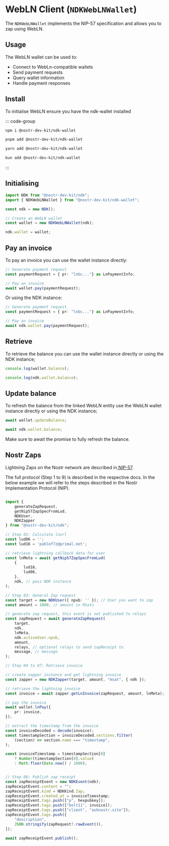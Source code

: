 # WebLN Client (`NDKWebLNWallet`)

The `NDKWebLNWallet` implements the NIP-57 specification and allows you to zap using WebLN.

## Usage

The WebLN wallet can be used to:

- Connect to WebLn-compatible wallets
- Send payment requests
- Query wallet information
- Handle payment responses

## Install

To initialise WebLN ensure you have the ndk-wallet installed

::: code-group

```sh [npm]
npm i @nostr-dev-kit/ndk-wallet
```

```sh [pnpm]
pnpm add @nostr-dev-kit/ndk-wallet
```

```sh [yarn]
yarn add @nostr-dev-kit/ndk-wallet
```

```sh [bun]
bun add @nostr-dev-kit/ndk-wallet
```
:::

## Initialising


```typescript
import NDK from "@nostr-dev-kit/ndk";
import { NDKWebLNWallet } from "@nostr-dev-kit/ndk-wallet";

const ndk = new NDK();

// Create an WebLN wallet
const wallet = new NDKWebLNWallet(ndk);

ndk.wallet = wallet;
```

## Pay an invoice

To pay an invoice you can use the wallet instance directly:

```typescript
// Generate payment request
const paymentRequest = { pr: "lnbc..."} as LnPaymentInfo;

// Pay an invoice
await wallet.pay(paymentRequest);
```

Or using the NDK instance:

```typescript
// Generate payment request
const paymentRequest = { pr: "lnbc..."} as LnPaymentInfo;

// Pay an invoice
await ndk.wallet.pay(paymentRequest);
```

## Retrieve

To retrieve the balance you can use the wallet instance directly or using the NDK instance;

```typescript
console.log(wallet.balance);

console.log(ndk.wallet.balance);
```

## Update balance

To refresh the balance from the linked WebLN entity use the WebLN wallet instance directly or using the NDK instance;

```typescript
await wallet.updateBalance;

await ndk.wallet.balance;
```

Make sure to await the promise to fully refresh the balance.

## Nostr Zaps

Lightning Zaps on the Nostr network are described in[ NIP-57](https://nostr-nips.com/nip-57).

The full protocol (Step 1 to 9) is described in the respective docs. In the below example we will
refer to the steps described in the Nostr Implementation Protocol (NIP).

```typescript

import {
    generateZapRequest,
    getNip57ZapSpecFromLud,
    NDKUser,
    NDKZapper
} from "@nostr-dev-kit/ndk";

// Step 01: Calculate lnurl
const lud06 = '';
const lud16 = 'pablof7z@primal.net';

// retrieve lightning callback data for user
const lnMeta = await getNip57ZapSpecFromLud(
    {
        lud16,
        lud06,
    },
    ndk, // pass NDK instance
);

// Step 03: General Zap request
const target = new NDKUser({ npub: '' }); // User you want to zap
const amount = 1000; // amount in MSats

// generate zap request, this event is not published to relays
const zapRequest = await generateZapRequest(
    target,
    ndk,
    lnMeta, 
    ndk.activeUser.npub,
    amount,
    relays, // optional relays to send zapReceipt to 
    message, // message
);

// Step 04 to 07: Retrieve invoice

// create zapper instance and get lightning invoice
const zapper = new NDKZapper(target, amount, "msat", { ndk });

// retrieve the lightning invoice
const invoice = await zapper.getLnInvoice(zapRequest, amount, lnMeta);

// pay the invoice
await wallet.lnPay({
    pr: invoice,
});

// extract the timestamp from the invoice
const invoiceDecoded = decode(invoice);
const timestampSection = invoiceDecoded.sections.filter(
    (section) => section.name === "timestamp",
);

const invoiceTimestamp = timestampSection[0]
    ? Number(timestampSection[0].value)
    : Math.floor(Date.now() / 1000);


// Step 08: Publish zap receipt
const zapReceiptEvent = new NDKEvent(ndk);
zapReceiptEvent.content = "";
zapReceiptEvent.kind = NDKKind.Zap;
zapReceiptEvent.created_at = invoiceTimestamp;
zapReceiptEvent.tags.push(["p", hexpubkey]);
zapReceiptEvent.tags.push(["bolt11", invoice]);
zapReceiptEvent.tags.push(["client", "asknostr.site"]);
zapReceiptEvent.tags.push([
    "description",
    JSON.stringify(zapRequest?.rawEvent()),
]);

await zapReceiptEvent.publish();

```

